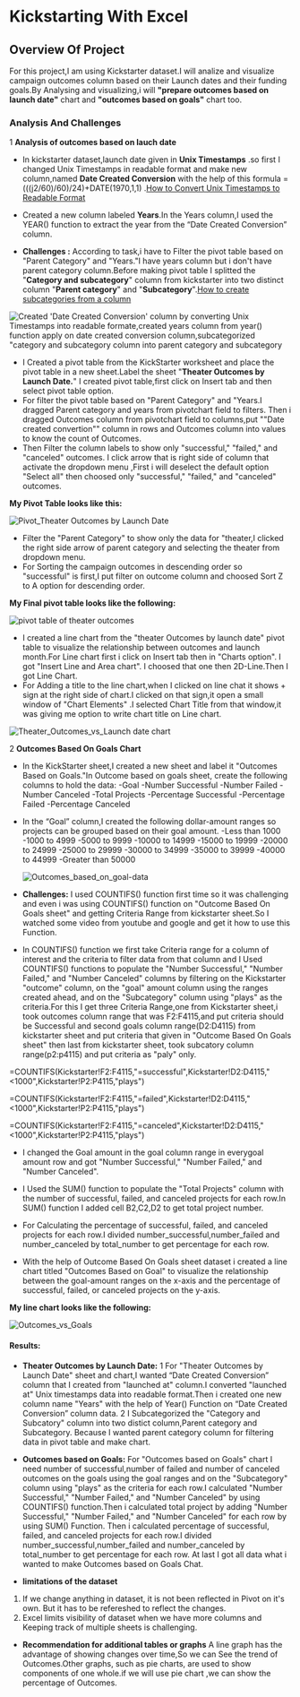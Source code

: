 # Kickstarting With Excel

## Overview Of Project
For this project,I am using Kickstarter dataset.I will analize and visualize campaign outcomes column based on their Launch dates and their funding goals.By Analysing and visualizing,i will **"prepare outcomes based on launch date"** chart and **"outcomes based on goals"** chart too.

### Analysis And Challenges

1 **Analysis of outcomes based on lauch date**

* In kickstarter dataset,launch date given in **Unix Timestamps** .so first I changed Unix Timestamps in readable format and make new column,named **Date Created Conversion** with the help of this formula =(((j2/60)/60)/24)+DATE(1970,1,1) .[How to Convert Unix Timestamps to Readable Format](https://courses.bootcampspot.com/courses/779/pages/1-dot-3-3-timing-success?module_item_id=299731)
* Created a new column labeled **Years**.In the Years column,I used the YEAR() function to extract the year from the “Date Created Conversion” column.

* **Challenges :**  According to task,i have to Filter the pivot table based on "Parent Category" and "Years."I have years column but i don't have parent category column.Before making pivot table I splitted the "**Category and subcategory**" column from kickstarter into two distinct column "**Parent category**" and "**Subcategory**".[How to create subcategories from a column](https://courses.bootcampspot.com/courses/779/pages/1-dot-3-1-pivoting-toward-success?module_item_id=299719)


![Created 'Date Created Conversion' column by converting Unix Timestamps into readable formate,created years column from year() function apply on date created conversion column,subcategorized "category and subcategory column into parent category and subcategory](https://user-images.githubusercontent.com/90277142/133908588-193ebc74-6125-4c40-a8b5-6288909ad013.png)

* I Created a pivot table from the KickStarter worksheet and place the pivot table in a new sheet.Label the sheet "**Theater Outcomes by Launch Date.**" I created pivot table,first click on Insert tab and then select pivot table option.
* For filter the pivot table based on "Parent Category" and "Years.I dragged Parent category and years from pivotchart field to filters. Then i dragged Outcomes column from pivotchart field to columns,put ""Date created convertion"" column in rows and Outcomes column into values to know the count of Outcomes.
* Then Filter the column labels to show only "successful," "failed," and "canceled" outcomes. I click arrow that is right side of column that activate the dropdown menu ,First i will deselect the default option "Select all" then choosed only "successful," "failed," and "canceled" outcomes.

**My Pivot Table looks like this:**

![Pivot_Theater Outcomes by Launch Date](https://user-images.githubusercontent.com/90277142/133941184-9a64a997-dd37-4c98-b2ac-a8511584641f.png)


* Filter the "Parent Category" to show only the data for "theater,I clicked the right side arrow of parent category and selecting the theater from dropdown menu.
* For Sorting the campaign outcomes in descending order so "successful" is first,I put filter on outcome column and choosed Sort Z to A option for descending order.

**My Final pivot table looks like the following:**

![pivot table of theater outcomes](https://user-images.githubusercontent.com/90277142/133909885-d27e8366-fe5a-4fc0-b948-4f6bf68dc6d1.png)

* I created a line chart from the "theater Outcomes by launch date" pivot table to visualize the relationship between outcomes and launch month.For Line chart first i click on    Insert tab then in "Charts option". I got "Insert Line and Area chart". I choosed that one then 2D-Line.Then I got Line Chart. 
* For Adding a title to the line chart,when I clicked on line chat it shows + sign at the right side of chart.I clicked on that sign,it open a small window of "Chart Elements" .I selected Chart Title from that window,it was giving me option to write chart title on Line chart.

![Theater_Outcomes_vs_Launch date chart](https://user-images.githubusercontent.com/90277142/133910375-b351b082-e3fb-4b1e-b620-41b2ffcc63ad.png)

2   **Outcomes Based On Goals Chart**

* In the KickStarter sheet,I created a new sheet and label it "Outcomes Based on Goals."In Outcome based on goals sheet, create the following columns to hold the data:
    -Goal
    -Number Successful
    -Number Failed
    -Number Canceled
    -Total Projects
    -Percentage Successful
    -Percentage Failed
    -Percentage Canceled
* In the “Goal” column,I created the following dollar-amount ranges so projects can be grouped based on their goal amount. 
    -Less than 1000
    -1000 to 4999
    -5000 to 9999
    -10000 to 14999
    -15000 to 19999
    -20000 to 24999
    -25000 to 29999
    -30000 to 34999
    -35000 to 39999
    -40000 to 44999
    -Greater than 50000
    
    ![Outcomes_based_on_goal-data](https://user-images.githubusercontent.com/90277142/133941435-2865b622-0257-4aa9-8c3b-c84b7582987b.png)

    
* **Challenges:** I used COUNTIFS() function first time so it was challenging and even i was using COUNTIFS() function on "Outcome Based On Goals sheet" and getting Criteria Range from kickstarter sheet.So I watched some video from youtube and google and get it how to use this Function.
* In COUNTIFS() function we first take Criteria range for a column of interest and the criteria to filter data from that column and I Used COUNTIFS() functions to populate the "Number Successful," "Number Failed," and "Number Canceled" columns by filtering on the Kickstarter "outcome" column, on the "goal" amount column using the ranges created ahead, and on the "Subcategory" column using "plays" as the criteria.For this I get three Criteria Range,one from Kickstarter sheet,i took outcomes column range that was F2:F4115,and put criteria should be Successful and second goals column range(D2:D4115) from kickstarter sheet and put criteria that given in "Outcome Based On Goals sheet" then last from kickstarter sheet, took subcatory column range(p2:p4115) and put criteria as "paly" only.

=COUNTIFS(Kickstarter!F2:F4115,"=successful",Kickstarter!D2:D4115,"<1000",Kickstarter!P2:P4115,"plays")

=COUNTIFS(Kickstarter!F2:F4115,"=failed",Kickstarter!D2:D4115,"<1000",Kickstarter!P2:P4115,"plays")

=COUNTIFS(Kickstarter!F2:F4115,"=canceled",Kickstarter!D2:D4115,"<1000",Kickstarter!P2:P4115,"plays")

* I changed the Goal amount in the goal column range in everygoal amount row and got "Number Successful," "Number Failed," and "Number Canceled".

* I Used the SUM() function to populate the "Total Projects" column with the number of successful, failed, and canceled projects for each row.In SUM() function I added cell B2,C2,D2 to get total project number.
* For Calculating the percentage of successful, failed, and canceled projects for each row.I divided number_successful,number_failed and number_canceled by total_number to get percentage for each row.
* With the help of Outcome Based On Goals sheet dataset i created a line chart titled "Outcomes Based on Goal" to visualize the relationship between the goal-amount ranges on the x-axis and the percentage of successful, failed, or canceled projects on the y-axis.

**My line chart looks like the following:** 

![Outcomes_vs_Goals](https://user-images.githubusercontent.com/90277142/133913699-9f932948-48c4-4a69-b6a3-b7b1fa21f0b3.png)

#### Results:
* **Theater Outcomes by Launch Date:**
      1 For "Theater Outcomes by Launch Date" sheet and chart,I wanted “Date Created Conversion” column that I created from "launched at" column.I converted "launched at" Unix timestamps data into readable format.Then i created one new column name "Years" with the help of Year() Function on “Date Created Conversion” column data.
      2 I Subcategorized the "Category and Subcatory" column into two distict column,Parent category and Subcategory. Because I wanted parent category column for filtering data in pivot table and make chart.
 
* **Outcomes based on Goals:**
      For "Outcomes based on Goals" chart I need number of successful,number of failed and number of canceled outcomes on the goals using the goal ranges and on the "Subcategory" column using "plays" as the criteria for each row.I calculated "Number Successful," "Number Failed," and "Number Canceled" by using COUNTIFS() function.Then i calculated total project by adding "Number Successful," "Number Failed," and "Number Canceled" for each row by using SUM() Function. Then i calculated percentage of successful, failed, and canceled projects for each row.I divided number_successful,number_failed and number_canceled by total_number to get percentage for each row. At last I got all data what i wanted to make Outcomes based on Goals Chat.

* **limitations of the dataset**
1. If we change anything in dataset, it is not been reflected in Pivot on it's own. But it has to be refereshed to reflect the changes.
2. Excel limits visibility of dataset when we have more columns and Keeping track of multiple sheets is challenging. 
* **Recommendation for additional tables or graphs**
     A line graph has the advantage of showing changes over time,So we can See the trend of Outcomes.Other graphs, such as pie charts, are used to show components of one whole.if we will use pie chart ,we can show the percentage of Outcomes.



 
 
    
   

